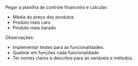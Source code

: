 Pegar a planilha de controle financeiro e calcular:

- Média do preço dos produtos
- Produto mais caro
- Produto mais barado

Observações:
- Implementar testes para as funcionalidades.
- Quebrar em funções cada funcionalidade
- Ter nomes claros e descritos para as variáveis e métodos.